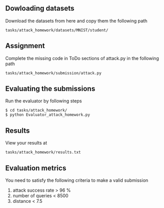 ## Dowloading datasets
Download the datasets from here and copy them the following path 
```
tasks/attack_homework/datasets/MNIST/student/
```

## Assignment
Complete the missing code in ToDo sections of attack.py in the following path
```
tasks/attack_homework/submission/attack.py
```

## Evaluating the submissions
Run the evaluator by following steps
```
$ cd tasks/attack_homework/
$ python Evaluator_attack_homework.py
```

## Results
View your results at 
```
tasks/attack_homework/results.txt
```

## Evaluation metrics
You need to satisfy the following criteria to make a valid submission
1. attack success rate > 96 %
2. number of queries < 8500
3. distance < 7.5
